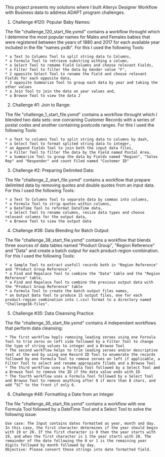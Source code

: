 
This project presents my solutions where I built Alteryx Designer Workflow with Business data to address ADAPT program challenges.


1. Challenge #120: Popular Baby Names:
 
The file "challenge_120_start_file.yxmd" contains a workflow throught which I determine the most popular names for Males and Females babies that were registered between the years of 1880 and 2017 for each available year included in the file "names.yxdb". For this I used the following Tools:

    * a Text to Columns Tool to split string data to Columns,
    * a Formula Tool to retrieve substring withing a column,
    * a Select Tool to remame Field Columns and choose relevant Fields,
    * a Filter Tool to filter the data by Gender value "F",
    * 2 opposite Select Tool to rename the Field and choose relevant Fields for each opposite data,
    * 2 opposite Summarize Tool to group each data by year and taking the other values
    * a Join Tool to join the data on year values and,
    * a Browse Tool to view the data J          


2. Challenge #1: Join to Range:

The file "challenge_1_start_file.yxmd" contains a workflow throught which I blended two data sets: one conraining Customer Records with a series of postal codes and another containing postcode ranges. For this I used the following Tools:

    * a Text to columns Tool to split string data to columns by dash,
    * a Select Tool to format splited string data to integer,
    * an Append Fields Tool to join both the input data files,
    * a Filter Tool to filter the data by the Field named Postal Area,
    * a Summarize Tool to group the data by Fields named "Region", "Sales Rep" and "Responder" and count Filed named "Customer ID"      


3. Challenge #2: Preparing Delimited Data:

The file "challenge_2_start_file.yxmd" contains a workflow that prepare delimited data by removing quotes and double quotes from an input data. For this I used the following Tools:

    * a Text To Columns Tool to separate data by commas into columns, 
    * a Formula Tool to strip quotes within columns,
    * a DateTime Tool to reformat DateTime data,
    * a Select Tool to rename columns, resize data types and choose relevant columns for the output data,
    * a Browse Tool to view the output data
 

4. Challenge #38: Data Blending for Batch Output:

The file "challenge_38_start_file.yxmd" contains a workflow that blends three sources of data tables named "Product Group", "Region Reference" and "Data" and create a batch output for each product-region combination. For this I used the following Tools:

    * a Sample Tool to extract usefull records both in "Region Reference" and "Product Group Reference",
    * a Find and Repalace Tool to combine the "Data" table and the "Region Reference" table,
    * a Find and Repalace Tool to combine the previous output data with the "Product Group Reference" table
    * a Formula Tool to create the batch output files names,
    * an Output Data Tool to produce 15 output files, one for each product-region combination into (.csv) format to a directory named "Challenge38-files".
    
5. Challenge #35: Data Cleansing Practice

The file "challenge_35_start_file.yxmd" contains 4 independant workflows that perform data cleansing:

    * The first workflow hepls removing leading zeroes using one Fornula Tool to trim zeros on left side followed by a Filter Tool to change the type of string values to integer and a Browse Tool
    * The second workflow helps to trim leading zeroes and/or descriptive text at the end by using one Record ID Tool to enumerate the records followed by one Formula Tool to remove zeroes on left if applicable, a Filter Tool to select and rename appropiate fileds and a Browse Tool
    * The third workflow uses a Formula Tool followed by a Select Tool amd a Browse Tool to remove the ID if the data value ends with ID
    * The fourth workflow uses a Formula Tool followed by a Select Tool and Browse Tool to remove anything after 8 if more than 8 chars, and add “SC” to the front if only 6.

6. Challenge #46: Formatting a Date from an Integer

The file "challenge_46_start_file.yxmd" contains a workflow with one Formula Tool followed by a DateTime Tool and a Select Tool to solve the following issue:

    Use case: The Input contains dates formatted as year, month and day. In this case, the first character determines if the year should begin with 19 or 20. If the first character is 0 then the year starts with 19, and when the first character is 1 the year starts with 20. The remainder of the date following the 0 or 1 is the remaining year digits followed by month followed by day.
    Objective: Please convert these strings into date formatted field.
    


